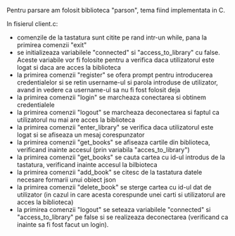 Pentru parsare am folosit biblioteca "parson", tema fiind implementata in C.

In fisierul client.c:
- comenzile de la tastatura sunt citite pe rand intr-un while, pana la primirea comenzii "exit"
- se initializeaza variabilele "connected" si "access_to_library" cu false. Aceste variabile vor fi folosite
pentru a verifica daca utilizatorul este logat si daca are acces la biblioteca
- la primirea comenzii "register" se ofera prompt  pentru introducerea credentialelor si se retin username-ul 
si parola introduse de utilizator, avand in vedere ca username-ul sa nu fi fost folosit deja
- la primirea comenzii "login" se marcheaza conectarea si obtinem credentialele 
- la primirea comenzii "logout" se marcheaza deconectarea si faptul ca utilizatorul nu mai are acces la biblioteca
- la primirea comenzii "enter_library" se verifica daca utilizatorul este logat si se afiseaza un mesaj corespunzator
- la primirea comenzii "get_books" se afiseaza cartile din biblioteca, verificand inainte accesul (prin variabila 
"acces_to_library")
- la primirea comenzii "get_books" se cauta cartea cu id-ul introdus de la tastatura, verificand inainte accesul 
la bilbioteca
- la primirea comenzii "add_book" se citesc de la tastatura datele necesare formarii unui obiect json
- la primirea comenzii "delete_book" se sterge cartea cu id-ul dat de utilizator (in cazul in care acesta corespunde 
unei carti si utilizatorul are acces la biblioteca)
- la primirea comenzii "logout" se seteaza variabilele "connected" si "access_to_library" pe false si se realizeaza 
deconectarea (verificand ca inainte sa fi fost facut un login).
